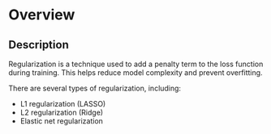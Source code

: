 # Overview

## Description

Regularization is a technique used to add a penalty term to the loss function during training.
This helps reduce model complexity and prevent overfitting.

There are several types of regularization, including:

- L1 regularization (LASSO)
- L2 regularization (Ridge)
- Elastic net regularization
